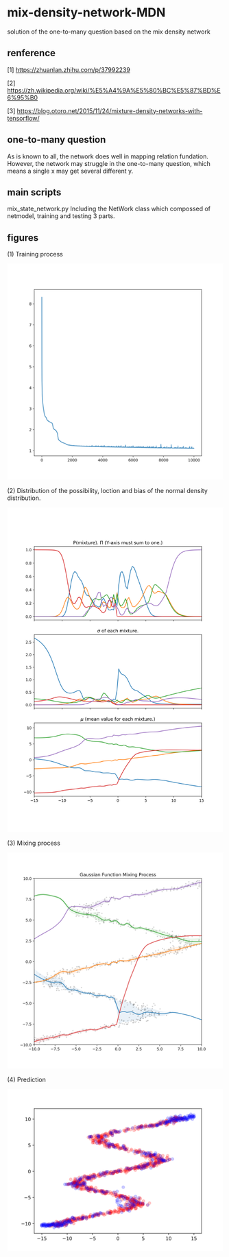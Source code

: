 # mix-density-network-MDN
solution of the one-to-many question based on the mix density network

## renference 
[1] https://zhuanlan.zhihu.com/p/37992239

[2] https://zh.wikipedia.org/wiki/%E5%A4%9A%E5%80%BC%E5%87%BD%E6%95%B0

[3] https://blog.otoro.net/2015/11/24/mixture-density-networks-with-tensorflow/

## one-to-many question
As is known to all, the network does well in mapping relation fundation. However, the network may struggle in the one-to-many question, which means a single x may get several different y.

## main scripts
 mix_state_network.py
 Including the NetWork class which compossed of netmodel, training and testing 3 parts.

## figures
(1) Training process
 <p align="center">
  <img src="https://github.com/guanshaoheng/mix-density-network-MDN/blob/master/traing_process.svg"/>
 </p>
(2) Distribution of the possibility, loction and bias of the normal density distribution.
<p align="center">
  <img src="https://github.com/guanshaoheng/mix-density-network-MDN/blob/master/distribution of p mu sigma.svg"/>
 </p>
(3) Mixing process
<p align="center">
  <img src="https://github.com/guanshaoheng/mix-density-network-MDN/blob/master/gaussian function mixing process.svg"/>
 </p>
(4) Prediction
<p align="center">
  <img src="https://github.com/guanshaoheng/mix-density-network-MDN/blob/master/prediction.svg"/>
 </p>
